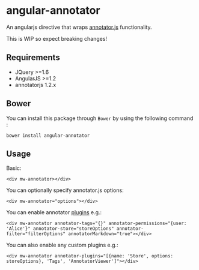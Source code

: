 angular-annotator
=================

An angularjs directive that wraps [annotator.js](http://annotatorjs.org) functionality.

This is WIP so expect breaking changes!


## Requirements

- JQuery >=1.6
- AngularJS >=1.2
- annotatorjs 1.2.x

## Bower

You can install this package through `Bower` by using the following command :

    bower install angular-annotator

## Usage

Basic:

    <div mw-annotator></div>

You can optionally specify annotator.js options:

    <div mw-annotator="options"></div>

You can enable annotator [plugins](http://docs.annotatorjs.org/en/v1.2.x/plugins/index.html)  e.g.:

    <div mw-annotator annotator-tags="{}" annotator-permissions="{user: 'Alice'}" annotator-store="storeOptions" annotator-filter="filterOptions" annotatorMarkdown="true"></div>

You can also enable any custom plugins  e.g.:

    <div mw-annotator annotator-plugins="[{name: 'Store', options: storeOptions}, 'Tags', 'AnnotatorViewer']"></div>